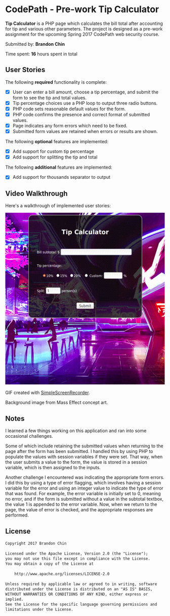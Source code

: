 # CodePath - Pre-work Tip Calculator

**Tip Calculator** is a PHP page which calculates the bill total after accounting for tip and various other parameters.
The project is designed as a pre-work assignment for the upcoming Spring 2017 CodePath web security course.

Submitted by: **Brandon Chin**

Time spent: **16** hours spent in total

## User Stories

The following **required** functionality is complete:
* [x] User can enter a bill amount, choose a tip percentage, and submit the form to see the tip and total values.
* [x] Tip percentage choices use a PHP loop to output three radio buttons.
* [x] PHP code sets reasonable default values for the form.
* [x] PHP code confirms the presence and correct format of submitted values.
* [x] Page indicates any form errors which need to be fixed.
* [x] Submitted form values are retained when errors or results are shown.

The following **optional** features are implemented:
* [x] Add support for custom tip percentage
* [x] Add support for splitting the tip and total

The following **additional** features are implemented:

* [x] Add support for thousands separator to output

## Video Walkthrough

Here's a walkthrough of implemented user stories:

![video walkthrough](https://github.com/brandonmchin/CodePath/blob/master/Week0/Images/tip_calculator_demo.gif "Video Walkthrough")

 <!-- 
 <img src='' title='Video Walkthrough' width='' alt='Video Walkthrough' />
 -->

GIF created with [SimpleScreenRecorder](http://www.maartenbaert.be/simplescreenrecorder/).

Background image from Mass Effect concept art.

## Notes

I learned a few things working on this application and ran into some occasional challenges. 

Some of which include retaining the submitted values when returning to the page after the form has been submitted.  I handled this by using PHP to populate the values with session variables if they were set.  That way, when the user submits a value to the form, the value is stored in a session variable, which is then assigned to the inputs.

Another challenge I encountered was indicating the appropriate form errors.  I did this by using a type of error flagging, which involves having a session variable for the error and using an integer value to indicate the type of error that was found.  For example, the error variable is initially set to 0, meaning no error, and if the form is submitted without a value in the subtotal textbox, the value 1 is appended to the error variable.  Now, when we return to the page, the value of error is checked, and the appropriate responses are performed. 

## License

    Copyright 2017 Brandon Chin

    Licensed under the Apache License, Version 2.0 (the "License");
    you may not use this file except in compliance with the License.
    You may obtain a copy of the License at

        http://www.apache.org/licenses/LICENSE-2.0

    Unless required by applicable law or agreed to in writing, software
    distributed under the License is distributed on an "AS IS" BASIS,
    WITHOUT WARRANTIES OR CONDITIONS OF ANY KIND, either express or implied.
    See the License for the specific language governing permissions and
    limitations under the License.
